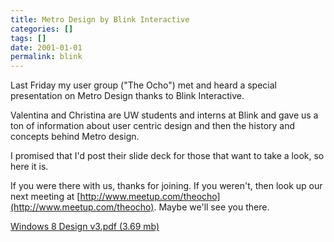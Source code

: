 ```yaml
---
title: Metro Design by Blink Interactive
categories: []
tags: []
date: 2001-01-01
permalink: blink
---
```


Last Friday my user group ("The Ocho") met and heard a special presentation on Metro Design thanks to Blink Interactive.
<!-- xmore -->

Valentina and Christina are UW students and interns at Blink and gave us a ton of information about user centric design and then the history and concepts behind Metro design.

I promised that I'd post their slide deck for those that want to take a look, so here it is.

If you were there with us, thanks for joining. If you weren't, then look up our next meeting at [http://www.meetup.com/theocho](http://www.meetup.com/theocho). Maybe we'll see you there.

[Windows 8 Design v3.pdf (3.69 mb)](/bcms-media/Files/Download?id=cac838d0-e200-4053-a613-a35200e0bd61)